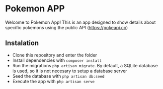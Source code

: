 
# Pokemon APP

Welcome to Pokemon App! This is an app designed to show details about specific pokemons using the public API (https://pokeapi.co)

## Instalation

- Clone this repository and enter the folder
- Install dependencies with `composer install`
- Run the migrations `php artisan migrate`. By default, a SQLite database is used, so it is not necesary to setup a database server
- Seed the database with `php artisan db:seed`
- Execute the app with `php artisan serve`
